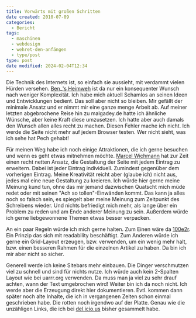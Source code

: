 ```yaml
---
title: Vorwärts mit großen Schritten
date created: 2010-07-09
categories:
  - Bericht
tags:
  - maschinen
  - webdesign
  - wehret-den-anfängen
  - type/post
type: post
date modified: 2024-02-04T12:34
---
```


Die Technik des Internets ist, so einfach sie aussieht, mit verdammt vielen Hürden versehen. [Ben\_'s Heimweh](http://anmutunddemut.de/2010/07/08/heimweh-der-quelltext-ist-meine-oberfla) ist da nur ein konsequenter Wunsch nach weniger Komplexität. Ich habe mich aktuell Schamlos an seinen Ideen und Entwicklungen bedient. Das soll aber nicht so bleiben. Mir gefällt der minimale Ansatz und er nimmt mir eine ganze menge Arbeit ab. Auf meiner letzten abgebrochene Reise hin zu malgadey.de hatte ich ähnliche Wünsche, aber keine Kraft diese umzusetzen. Ich hatte aber auch damals den Wunsch allen alles recht zu machen. Diesen Fehler mache ich nicht. Ich werde die Seite nicht mehr auf jedem Browser testen. Wer nicht sieht, was ich sehe hat Pech gehabt!

Für meinen Weg habe ich noch einige Attraktionen, die ich gerne besuchen und wenn es geht etwas mitnehmen möchte. [Marcel Wichmann](http://uarrr.org/) hat zur Zeit einen recht netten Ansatz, die Gestaltung der Seite mit jedem Eintrag zu erweitern. Dabei ist jeder Eintrag individuell. Zumindest gegenüber dem vorherigen Eintrag. Meine Kreativität reicht aber (glaube ich) nicht aus, jedes mal eine neue Gestaltung zu kreieren. Ich würde hier gerne meine Meinung kund tun, ohne das mir jemand dazwischen Quatscht mich müde redet oder mit seinen "Ach so tollen"-Einwänden kommt. Das kann ja alles noch so falsch sein, es spiegelt aber meine Meinung zum Zeitpunkt des Schreibens wieder. Und nichts befriedigt mich mehr, als lange über ein Problem zu reden und am Ende anderer Meinung zu sein. Außerdem würde ich gerne liebgewonnene Themen etwas besser verpacken.

An ein paar Regeln würde ich mich gerne halten. Zum Einen wäre da [100e2r](http://informationarchitects.jp/100e2r/). Ein Prinzip das sich mit readability beschäftigt. Zum Anderen würde ich gerne ein Grid-Layout erzeugen, bzw. verwenden, um ein wenig mehr halt, bzw. einen besseren Rahmen für die einzelnen Artikel zu haben. Da bin ich mir aber nicht so sicher.

Generell werde ich keine Sitebars mehr einbauen. Die Dinger verschmutzen viel zu schnell und sind für nichts nutze. Ich würde auch kein 2-Spalten Layout wie bei uarrr.org verwenden. Da muss man ja viel zu sehr drauf achten, wann der Text umgebrochen wird! Weiter bin ich da noch nicht. Ich werde aber die Erzeugung direkt hier dokumentieren. Evtl. kommen dann später noch alte Inhalte, die ich in vergangenen Zeiten schon einmal geschrieben habe. Die rotten noch irgendwo auf der Platte. Genau wie die unzähligen Links, die ich bei [del.icio.us](http://del.icio.us/ma2dog) bisher gesammelt habe.
